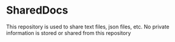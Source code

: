 # SharedDocs
This repository is used to share text files, json files, etc. No private information is stored or shared from this repository
